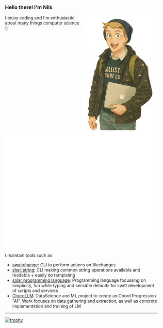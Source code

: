 ### Hello there! I'm Nils

<img src="./ghibli_avatar.png" style="float: right; height: 10cm" />
I enjoy coding and I'm enthusiastic about many things computer science :)

![Metrics](/github-metrics.svg)

I maintain tools such as
- [awaitchange](https://github.com/nilsmartel/awaitchange): CLI to perform actions on filechanges
- [shell string](https://github.com/nilsmartel/string): CLI making common string operations available and readable + easily do templating
- [solar programming language](https://github.com/solar-lang/): Programming language focussing on simplicity, fun while typing and sensible defaults for swift development of scripts and services
- [ChordLLM](https://github.com/nilsmartel/ChordLLM): DataScience and ML project to create an Chord Progression "AI". Work focuses on data gathering and extraction, as well as concrete implementation and training of LM

---

[![trophy](https://github-profile-trophy.vercel.app/?username=nilsmartel&theme=onedark)](https://github.com/ryo-ma/github-profile-trophy)
